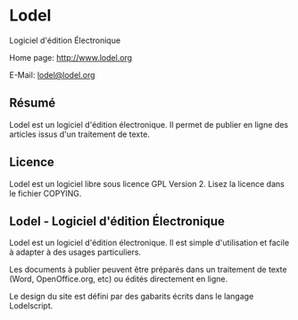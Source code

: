 Lodel
=====

Logiciel d'édition Électronique

Home page: http://www.lodel.org

E-Mail: lodel@lodel.org

Résumé
-------

Lodel est un logiciel d'édition électronique. Il permet de publier en ligne des
articles issus d'un traitement de texte.


Licence
-------

Lodel est un logiciel libre sous licence GPL Version 2. Lisez la licence dans le fichier
COPYING.


Lodel - Logiciel d'édition Électronique
----------------------------------------

Lodel est un logiciel d'édition électronique. Il est simple d'utilisation et
facile à adapter à des usages particuliers.

Les documents à publier peuvent être préparés dans un traitement de texte (Word,
OpenOffice.org, etc) ou édités directement en ligne.

Le design du site est défini par des gabarits écrits dans le langage Lodelscript.

